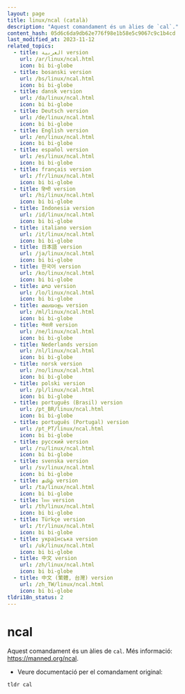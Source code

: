 ```yaml
---
layout: page
title: linux/ncal (català)
description: "Aquest comandament és un àlies de `cal`."
content_hash: 05d6c6da9db62e776f98e1b58e5c9067c9c1b4cd
last_modified_at: 2023-11-12
related_topics:
  - title: العربية version
    url: /ar/linux/ncal.html
    icon: bi bi-globe
  - title: bosanski version
    url: /bs/linux/ncal.html
    icon: bi bi-globe
  - title: dansk version
    url: /da/linux/ncal.html
    icon: bi bi-globe
  - title: Deutsch version
    url: /de/linux/ncal.html
    icon: bi bi-globe
  - title: English version
    url: /en/linux/ncal.html
    icon: bi bi-globe
  - title: español version
    url: /es/linux/ncal.html
    icon: bi bi-globe
  - title: français version
    url: /fr/linux/ncal.html
    icon: bi bi-globe
  - title: हिन्दी version
    url: /hi/linux/ncal.html
    icon: bi bi-globe
  - title: Indonesia version
    url: /id/linux/ncal.html
    icon: bi bi-globe
  - title: italiano version
    url: /it/linux/ncal.html
    icon: bi bi-globe
  - title: 日本語 version
    url: /ja/linux/ncal.html
    icon: bi bi-globe
  - title: 한국어 version
    url: /ko/linux/ncal.html
    icon: bi bi-globe
  - title: ລາວ version
    url: /lo/linux/ncal.html
    icon: bi bi-globe
  - title: മലയാളം version
    url: /ml/linux/ncal.html
    icon: bi bi-globe
  - title: नेपाली version
    url: /ne/linux/ncal.html
    icon: bi bi-globe
  - title: Nederlands version
    url: /nl/linux/ncal.html
    icon: bi bi-globe
  - title: norsk version
    url: /no/linux/ncal.html
    icon: bi bi-globe
  - title: polski version
    url: /pl/linux/ncal.html
    icon: bi bi-globe
  - title: português (Brasil) version
    url: /pt_BR/linux/ncal.html
    icon: bi bi-globe
  - title: português (Portugal) version
    url: /pt_PT/linux/ncal.html
    icon: bi bi-globe
  - title: русский version
    url: /ru/linux/ncal.html
    icon: bi bi-globe
  - title: svenska version
    url: /sv/linux/ncal.html
    icon: bi bi-globe
  - title: தமிழ் version
    url: /ta/linux/ncal.html
    icon: bi bi-globe
  - title: ไทย version
    url: /th/linux/ncal.html
    icon: bi bi-globe
  - title: Türkçe version
    url: /tr/linux/ncal.html
    icon: bi bi-globe
  - title: українська version
    url: /uk/linux/ncal.html
    icon: bi bi-globe
  - title: 中文 version
    url: /zh/linux/ncal.html
    icon: bi bi-globe
  - title: 中文 (繁體, 台灣) version
    url: /zh_TW/linux/ncal.html
    icon: bi bi-globe
tldri18n_status: 2
---
```

# ncal

Aquest comandament és un àlies de `cal`.
Més informació: <https://manned.org/ncal>.

- Veure documentació per el comandament original:

`tldr cal`
